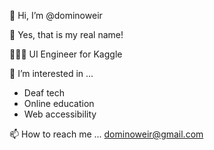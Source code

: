👋 Hi, I’m @dominoweir

🌸 Yes, that is my real name!

👩🏼‍💻 UI Engineer for Kaggle

👀 I’m interested in ...
- Deaf tech
- Online education
- Web accessibility

📫 How to reach me ...
dominoweir@gmail.com

<!---
dominoweir/dominoweir is a ✨ special ✨ repository because its `README.md` (this file) appears on your GitHub profile.
You can click the Preview link to take a look at your changes.
--->
